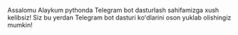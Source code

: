 Assalomu Alaykum pythonda Telegram bot dasturlash sahifamizga xush kelibsiz! Siz bu yerdan Telegram bot dasturi koʻdlarini oson yuklab olishingiz mumkin!
